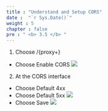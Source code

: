 ```yaml
---
title : "Understand and Setup CORS"
date :  "`r Sys.Date()`" 
weight : 5
chapter : false
pre : " <b> 3.5 </b> "
---
```

1. Choose /{proxy+}
- Choose Enable CORS
![](../../WorkShop2/03.api/3.5.cors/76.png?featherlight=false&width=90pc)
2. At the CORS interface
- Choose Default 4xx
- Choose Default 5xx 
![](../../WorkShop2/03.api/3.5.cors/77.png?featherlight=false&width=90pc)
- Choose Save
![](../../WorkShop2/03.api/3.5.cors/78.png?featherlight=false&width=90pc)